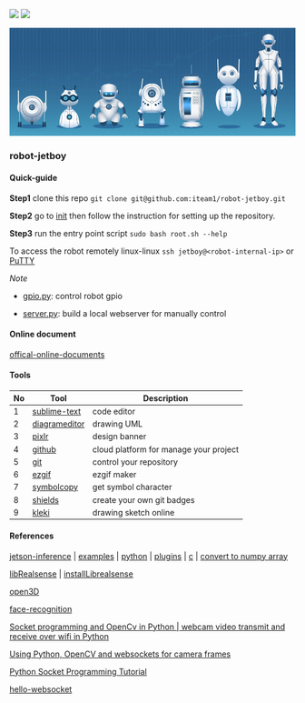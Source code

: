 <img src="https://img.shields.io/badge/license-MIT-green" /> <img src="https://img.shields.io/badge/version-v0.7-lightgrey" />

![banner](/docs/assets/imgs/banner.png)

### robot-jetboy

#### Quick-guide

**Step1** clone this repo `git clone git@github.com:iteam1/robot-jetboy.git`

**Step2** go to [init](/init) then follow the instruction for setting up the repository.

**Step3** run the entry point script `sudo bash root.sh --help`

To access the robot remotely linux-linux `ssh jetboy@<robot-internal-ip>` or [PuTTY](https://www.putty.org/)

*Note*

- [gpio.py](/gpio.py): control robot gpio

- [server.py](/server.py): build a local webserver for manually control

#### Online document

[offical-online-documents](https://iteam1.github.io/jetboy-docs/index-en.html)

#### Tools

|No|Tool|Description|
|---|---|---|
|1|[sublime-text](https://www.sublimetext.com/)|code editor|
|2|[diagrameditor](https://www.diagrameditor.com/)|drawing UML|
|3|[pixlr](https://pixlr.com/vn/x/)|design banner|
|4|[github](https://github.com/)|cloud platform for manage your project|
|5|[git](https://git-scm.com/)|control your repository|
|6|[ezgif](https://ezgif.com/maker)|ezgif maker|
|7|[symbolcopy](https://www.symbolcopy.com/)|get symbol character|
|8|[shields](https://shields.io/)|create your own git badges|
|9|[kleki](https://kleki.com/)|drawing sketch online|
    
#### References

[jetson-inference](https://github.com/dusty-nv/jetson-inference) | [examples](https://github.com/dusty-nv/jetson-inference/tree/master/examples) | [python](https://github.com/dusty-nv/jetson-inference/tree/master/python) | [plugins](https://github.com/dusty-nv/jetson-inference/tree/master/plugins) | [c](https://github.com/dusty-nv/jetson-inference/tree/master/c) | [convert to numpy array](https://github.com/dusty-nv/jetson-inference/issues/1118)

[libRealsense](https://github.com/IntelRealSense/librealsense) | [installLibrealsense](https://github.com/JetsonHacksNano/installLibrealsense)

[open3D](https://github.com/isl-org/Open3D)

[face-recognition](https://github.com/ageitgey/face_recognition)

[Socket programming and OpenCv in Python | webcam video transmit and receive over wifi in Python](https://www.youtube.com/watch?v=7-O7yeO3hNQ&list=PLsM05n4rlXWQCDgMkJ3col-FuhBbBUKgy&index=43)

[Using Python, OpenCV and websockets for camera frames](https://nickhuber.ca/blog/python-opencv-camera-websockets)

[Python Socket Programming Tutorial](https://www.youtube.com/watch?v=3QiPPX-KeSc&list=PLsM05n4rlXWQCDgMkJ3col-FuhBbBUKgy&index=43)

[hello-websocket](https://github.com/vmlaker/hello-websocket)
